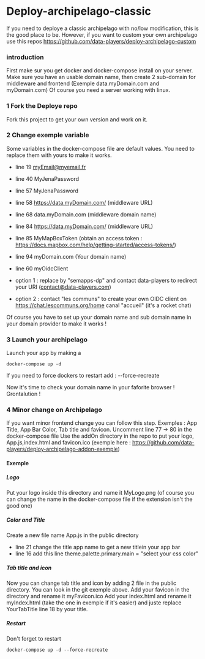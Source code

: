# Deploy-archipelago-classic

If you need to deploye a classic archipelago with no/low modification, this is the good place to be.
However, if you want to custom your own archipelago use this repos https://github.com/data-players/deploy-archipelago-custom

### introduction

First make sur you get docker and docker-compose install on your server.
Make sure you have an usable domain name, then create 2 sub-domain for middleware and frontend (Exemple data.myDomain.com and myDomain.com)
Of course you need a server working with linux.

### 1 Fork the Deploye repo

Fork this project to get your own version and work on it.

### 2 Change exemple variable

Some variables in the docker-compose file are default values. You need to replace them with yours to make it works.
- line 19 myEmail@myemail.fr
- line 40 MyJenaPassword
- line 57 MyJenaPassword
- line 58 https://data.myDomain.com/ (middleware URL)
- line 68 data.myDomain.com (middleware domain name)
- line 84 https://data.myDomain.com/ (middleware URL)
- line 85 MyMapBoxToken (obtain an access token : https://docs.mapbox.com/help/getting-started/access-tokens/)
- line 94 myDomain.com (Your domain name)

- line 60 myOidcClient 
-  option 1 : replace by "semapps-dp" and contact data-players to redirect your URI (contact@data-players.com)
-  option 2 : contact "les communs" to create your own OIDC client on https://chat.lescommuns.org/home canal "accueil" (it's a rocket chat)

Of course you have to set up your domain name and sub domain name in your domain provider to make it works !

### 3 Launch your archipelago

Launch your app by making a 

```
docker-compose up -d
```

If you need to force dockers to restart add : --force-recreate

Now it's time to check your domain name in your faforite browser !
Grontalution !

### 4 Minor change on Archipelago

If you want minor frontend change you can follow this step. Exemples : App Title, App Bar Color, Tab title and favicon.
Uncomment line 77 -> 80 in the docker-compose file 
Use the addOn directory in the repo to put your logo, App.js,index.html and favicon.ico (exemple here : https://github.com/data-players/deploy-archipelago-addon-exemple)

#### Exemple

##### Logo
Put your logo inside this directory and name it MyLogo.png (of course you can change the name in the docker-compose file if the extension isn't the good one)

##### Color and Title
Create a new file name App.js in the public directory
- line 21 change the title app name to get a new titlein your app bar
- line 16 add this line theme.palette.primary.main = "select your css color"

##### Tab title and icon
Now you can change tab title and icon by adding 2 file in the public directory. You can look in the git exemple above.
Add your favicon in the directory and rename it myFavicon.ico
Add your index.html and rename it myIndex.html (take the one in exemple if it's easier) and juste replace YourTabTitle line 18 by your title.

##### Restart
Don't forget to restart
```
docker-compose up -d --force-recreate
```
